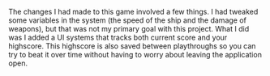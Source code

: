  The changes I had made to this game involved a few things. I had tweaked some variables in the system (the speed of the ship and the damage of weapons),
 but that was not my primary goal with this project. What I did was I added a UI systems that tracks both current score and your highscore.
 This highscore is also saved between playthroughs so you can try to beat it over time without having to worry about leaving the application open.